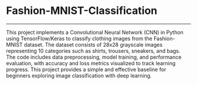 # Fashion-MNIST-Classification

---

This project implements a Convolutional Neural Network (CNN) in Python using TensorFlow/Keras to classify clothing images from the Fashion-MNIST dataset. The dataset consists of 28x28 grayscale images representing 10 categories such as shirts, trousers, sneakers, and bags. The code includes data preprocessing, model training, and performance evaluation, with accuracy and loss metrics visualized to track learning progress. This project provides a simple and effective baseline for beginners exploring image classification with deep learning.
